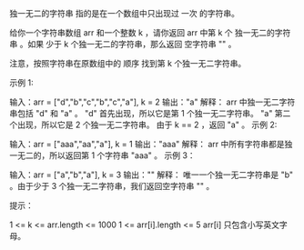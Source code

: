 独一无二的字符串 指的是在一个数组中只出现过 一次 的字符串。

给你一个字符串数组 arr 和一个整数 k ，请你返回 arr 中第 k 个 独一无二的字符串 。如果 少于 k 个独一无二的字符串，那么返回 空字符串 "" 。

注意，按照字符串在原数组中的 顺序 找到第 k 个独一无二字符串。

 

示例 1:

输入：arr = ["d","b","c","b","c","a"], k = 2
输出："a"
解释：
arr 中独一无二字符串包括 "d" 和 "a" 。
"d" 首先出现，所以它是第 1 个独一无二字符串。
"a" 第二个出现，所以它是 2 个独一无二字符串。
由于 k == 2 ，返回 "a" 。
示例 2:

输入：arr = ["aaa","aa","a"], k = 1
输出："aaa"
解释：
arr 中所有字符串都是独一无二的，所以返回第 1 个字符串 "aaa" 。
示例 3：

输入：arr = ["a","b","a"], k = 3
输出：""
解释：
唯一一个独一无二字符串是 "b" 。由于少于 3 个独一无二字符串，我们返回空字符串 "" 。
 

提示：

1 <= k <= arr.length <= 1000
1 <= arr[i].length <= 5
arr[i] 只包含小写英文字母。